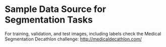 # Sample Data Source for Segmentation Tasks

For training, validation, and test images, including labels check the Medical Segmentation Decathlon challenge: http://medicaldecathlon.com/